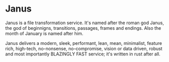 # Janus

Janus is a file transformation service. It's named after the roman god Janus, the god of beginnigns, transitions, passages, frames and endings. Also the month of January is named after him.

Janus delivers a modern, sleek, performant, lean, mean, minimalist, feature rich, high-tech, no-nonsense, no-compromise, vision or data driven, robust and most importantly BLAZINGLY FAST service; it's written in rust after all.
